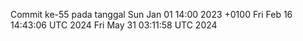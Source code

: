 Commit ke-55 pada tanggal Sun Jan 01 14:00 2023 +0100
Fri Feb 16 14:43:06 UTC 2024
Fri May 31 03:11:58 UTC 2024
